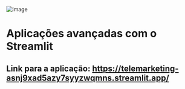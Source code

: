 ![image](https://github.com/user-attachments/assets/472c0350-8050-4542-b438-44fe77116dab)
# Aplicações avançadas com o Streamlit

## Link para a aplicação: https://telemarketing-asnj9xad5azy7syyzwqmns.streamlit.app/

